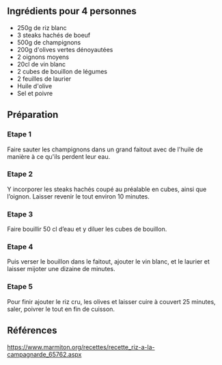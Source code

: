 ## Ingrédients pour 4 personnes

- 250g de riz blanc
- 3 steaks hachés de boeuf
- 500g de champignons
- 200g d'olives vertes dénoyautées
- 2 oignons moyens
- 20cl de vin blanc
- 2 cubes de bouillon de légumes
- 2 feuilles de laurier
- Huile d'olive
- Sel et poivre

## Préparation

### Etape 1

Faire sauter les champignons dans un grand faitout avec de l'huile de manière à ce qu'ils perdent leur eau.

### Etape 2

Y incorporer les steaks hachés coupé au préalable en cubes, ainsi que l’oignon. Laisser revenir le tout environ 10 minutes.

### Etape 3

Faire bouillir 50 cl d’eau et y diluer les cubes de bouillon.

### Etape 4

Puis verser le bouillon dans le faitout, ajouter le vin blanc, et le laurier et laisser mijoter une dizaine de minutes.

### Etape 5

Pour finir ajouter le riz cru, les olives et laisser cuire à couvert 25 minutes, saler, poivrer le tout en fin de cuisson.

## Références

https://www.marmiton.org/recettes/recette_riz-a-la-campagnarde_65762.aspx

